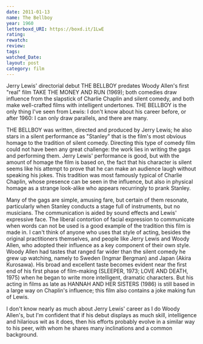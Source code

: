 ```yaml
---
date: 2011-01-13
name: The Bellboy
year: 1960
letterboxd_URI: https://boxd.it/1LwE
rating:
rewatch:
review:
tags:
watched_Date:
layout: post
category: film
---
```


Jerry Lewis' directorial debut THE BELLBOY predates Woody Allen's first
"real" film TAKE THE MONEY AND RUN (1969); both comedies draw influence
from the slapstick of Charlie Chaplin and silent comedy, and both make
well-crafted films with intelligent undertones. THE BELLBOY is the only
thing I've seen from Lewis: I don't know about his career before, or
after 1960: I can only draw parallels, and there are many.

THE BELLBOY was written, directed and produced by Jerry Lewis; he also
stars in a silent performance as "Stanley" that is the film's most
obvious homage to the tradition of silent comedy. Directing this type of
comedy film could not have been any great challenge: the work lies in
writing the gags and performing them. Jerry Lewis' performance is good,
but with the amount of homage the film is based on, the fact that his
character is silent seems like his attempt to prove that he can make an
audience laugh without speaking his jokes. This tradition was most
famously typical of Charlie Chaplin, whose presence can be seen in the
influence, but also in physical homage as a strange look-alike who
appears recurringly to prank Stanley.

Many of the gags are simple, amusing fare, but certain of them resonate,
particularly when Stanley conducts a stage full of instruments, but no
musicians. The communication is aided by sound effects and Lewis'
expressive face. The liberal contortion of facial expression to
communicate when words can not be used is a good example of the
tradition this film is made in. I can't think of anyone who uses that
style of acting, besides the original practitioners themselves, and
people like Jerry Lewis and Woody Allen, who adopted their influence as
a key component of their own style. Woody Allen had tastes that ranged
far wider than the silent comedy he grew up watching, namely to Sweden
(Ingmar Bergman) and Japan (Akira Kurosawa). His broad and excellent
taste becomes evident near the first end of his first phase of
film-making (SLEEPER, 1973; LOVE AND DEATH, 1975) when he began to write
more intelligent, dramatic characters. But his acting in films as late
as HANNAH AND HER SISTERS (1986) is still based in a large way on
Chaplin's influence; this film also contains a joke making fun of Lewis.

I don't know nearly as much about Jerry Lewis' career as I do Woody
Allen's, but I'm confident that if his debut displays as much skill,
intelligence and hilarious wit as it does, then his efforts probably
evolve in a similar way to his peer, with whom he shares many
inclinations and a common background.
